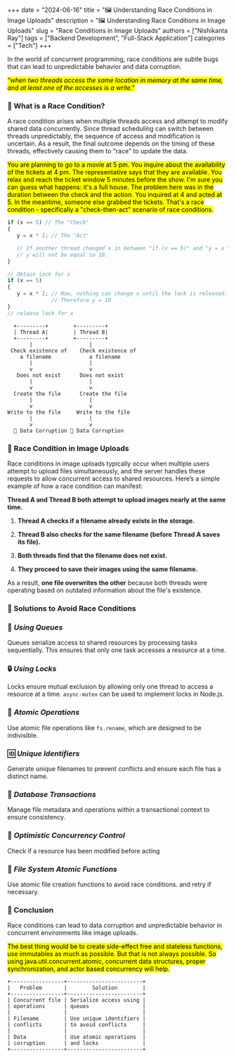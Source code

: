 +++
date = "2024-06-16"
title = "🖼️ Understanding Race Conditions in Image Uploads"
description = "🖼️ Understanding Race Conditions in Image Uploads"
slug = "Race Conditions in Image Uploads"
authors = ["Nishikanta Ray"]
tags = ["Backend Development", "Full-Stack Application"]
categories = ["Tech"]
+++

In the world of concurrent programming, race conditions are subtle bugs that can lead to unpredictable behavior and data corruption.

*<mark>"when two threads access the same location in memory at the same time, and at least one of the accesses is a write."</mark>*

### 🚦 What is a Race Condition?

A race condition arises when multiple threads access and attempt to modify shared data concurrently. Since thread scheduling can switch between threads unpredictably, the sequence of access and modification is uncertain. As a result, the final outcome depends on the timing of these threads, effectively causing them to "race" to update the data.

<mark>You are planning to go to a movie at 5 pm. You inquire about the availability of the tickets at 4 pm. The representative says that they are available. You relax and reach the ticket window 5 minutes before the show. I'm sure you can guess what happens: it's a full house. The problem here was in the duration between the check and the action. You inquired at 4 and acted at 5. In the meantime, someone else grabbed the tickets. That's a race condition - specifically a "check-then-act" scenario of race conditions.</mark>

```javascript
if (x == 5) // The "Check"
{
   y = x * 2; // The "Act"

   // If another thread changed x in between "if (x == 5)" and "y = x * 2" above,
   // y will not be equal to 10.
}

// Obtain lock for x
if (x == 5)
{
   y = x * 2; // Now, nothing can change x until the lock is released. 
              // Therefore y = 10
}
// release lock for x
```

```plaintext
  +---------+        +---------+
  | Thread A|        | Thread B|
  +---------+        +---------+
       |                  |
 Check existence of    Check existence of
    a filename            a filename
       |                  |
       v                  v
   Does not exist      Does not exist
       |                  |
       v                  v
  Create the file      Create the file
       |                  |
       v                  v
Write to the file     Write to the file
       |                  |
       v                  v
  🛑 Data Corruption 🛑 Data Corruption
```

### 📸 Race Condition in Image Uploads

Race conditions in image uploads typically occur when multiple users attempt to upload files simultaneously, and the server handles these requests to allow concurrent access to shared resources. Here’s a simple example of how a race condition can manifest:

**Thread A and Thread B both attempt to upload images nearly at the same time.**

1. **Thread A checks if a filename already exists in the storage.**
    
2. **Thread B also checks for the same filename (before Thread A saves its file).**
    
3. **Both threads find that the filename does not exist.**
    
4. **They proceed to save their images using the same filename.**
    

As a result, **one file overwrites the other** because both threads were operating based on outdated information about the file's existence.

### 🔧 Solutions to Avoid Race Conditions

### **🏃** *Using Queues*

Queues serialize access to shared resources by processing tasks sequentially. This ensures that only one task accesses a resource at a time.

### 🔒 *Using Locks*

Locks ensure mutual exclusion by allowing only one thread to access a resource at a time. `async-mutex` can be used to implement locks in Node.js.

### **🔄** *Atomic Operations*

Use atomic file operations like `fs.rename`, which are designed to be indivisible.

### **🆔** *Unique Identifiers*

Generate unique filenames to prevent conflicts and ensure each file has a distinct name.

### **💾** *Database Transactions*

Manage file metadata and operations within a transactional context to ensure consistency.

### 🤞 *Optimistic Concurrency Control*

Check if a resource has been modified before acting

### **📂** *File System Atomic Functions*

Use atomic file creation functions to avoid race conditions. and retry if necessary.

### 🎯 Conclusion

Race conditions can lead to data corruption and unpredictable behavior in concurrent environments like image uploads.

<mark>The best thing would be to create side-effect free and stateless functions, use immutables as much as possible. But that is not always possible. So using java.util.concurrent.atomic, concurrent data structures, proper synchronization, and actor based concurrency will help.</mark>

```plaintext
+-----------------+------------------------+
|   Problem       |        Solution        |
+-----------------+------------------------+
| Concurrent file | Serialize access using |
| operations      | queues                 |
|                 |                        |
| Filename        | Use unique identifiers |
| conflicts       | to avoid conflicts     |
|                 |                        |
| Data            | Use atomic operations  |
| corruption      | and locks              |
+-----------------+------------------------+
```